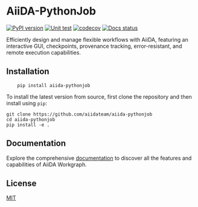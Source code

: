 # AiiDA-PythonJob
[![PyPI version](https://badge.fury.io/py/aiida-pythonjob.svg)](https://badge.fury.io/py/aiida-pythonjob)
[![Unit test](https://github.com/aiidateam/aiida-pythonjob/actions/workflows/ci.yml/badge.svg)](https://github.com/aiidateam/aiida-pythonjob/actions/workflows/ci.yml)
[![codecov](https://codecov.io/gh/aiidateam/aiida-pythonjob/branch/main/graph/badge.svg)](https://codecov.io/gh/aiidateam/aiida-pythonjob)
[![Docs status](https://readthedocs.org/projects/aiida-pythonjob/badge)](http://aiida-pythonjob.readthedocs.io/)

Efficiently design and manage flexible workflows with AiiDA, featuring an interactive GUI, checkpoints, provenance tracking, error-resistant, and remote execution capabilities.



## Installation

```console
    pip install aiida-pythonjob
```

To install the latest version from source, first clone the repository and then install using `pip`:

```console
git clone https://github.com/aiidateam/aiida-pythonjob
cd aiida-pythonjob
pip install -e .
```


## Documentation
Explore the comprehensive [documentation](https://aiida-pythonjob.readthedocs.io/en/latest/) to discover all the features and capabilities of AiiDA Workgraph.


## License
[MIT](http://opensource.org/licenses/MIT)
